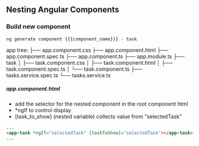 ## Nesting Angular Components

### Build new component
```console
ng generate component {{{component_name}}} - task
```
app tree:
├── app.component.css
├── app.component.html
├── app.component.spec.ts
├── app.component.ts
├── app.module.ts
├── task
│   ├── task.component.css
│   ├── task.component.html
│   ├── task.component.spec.ts
│   └── task.component.ts
├── tasks.service.spec.ts
└── tasks.service.ts

##### app.component.html
* add the selector for the nested component in the root component html
* *ngIf to control display
* [task_to_show] (nested variable) collects value from "selectedTask"
```html
...
<app-task *ngIf="selectedTask" [taskToShow]="selectedTask"></app-task>
...
```
<!--stackedit_data:
eyJoaXN0b3J5IjpbLTY1MDk0NjEwM119
-->